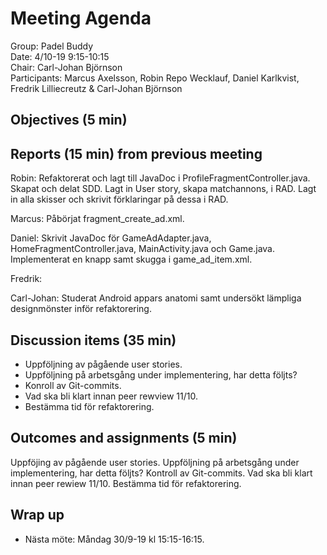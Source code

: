 # Meeting Agenda
Group: Padel Buddy  
Date: 4/10-19 9:15-10:15  
Chair: Carl-Johan Björnson  
Participants: Marcus Axelsson, Robin Repo Wecklauf, Daniel Karlkvist, Fredrik Lilliecreutz & Carl-Johan Björnson

## Objectives (5 min)

## Reports (15 min) from previous meeting
Robin: Refaktorerat och lagt till JavaDoc i ProfileFragmentController.java. Skapat och delat SDD. Lagt in User story, skapa matchannons, i RAD. Lagt in alla skisser och skrivit förklaringar på dessa i RAD.

Marcus: Påbörjat fragment_create_ad.xml. 

Daniel: Skrivit JavaDoc för GameAdAdapter.java, HomeFragmentController.java, MainActivity.java och Game.java. Implementerat en knapp samt skugga i game_ad_item.xml.

Fredrik: 

Carl-Johan: Studerat Android appars anatomi samt undersökt lämpliga designmönster inför refaktorering. 
 
## Discussion items (35 min)
- Uppföljning av pågående user stories. 
- Uppföljning på arbetsgång under implementering, har detta följts?
- Konroll av Git-commits. 
- Vad ska bli klart innan peer rewview 11/10.
- Bestämma tid för refaktorering.   

## Outcomes and assignments (5 min)
Uppföjing av pågående user stories. 
Uppföljning på arbetsgång under implementering, har detta följts?
Kontroll av Git-commits. 
Vad ska bli klart innan peer rewiew 11/10. 
Bestämma tid för refaktorering.
## Wrap up

- Nästa möte: Måndag 30/9-19 kl 15:15-16:15.
